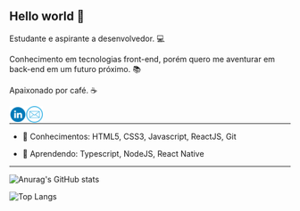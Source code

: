 ## Hello world  👋

Estudante e aspirante a desenvolvedor. :computer:

Conhecimento em tecnologias front-end, porém quero me aventurar em back-end em um futuro próximo. :books:

Apaixonado por café. :coffee:

<a target="_blank" href="https://www.linkedin.com/in/jvmsantos13/">
  <img align="left" alt="LinkdeIN" width="30px" src="linkedin.png" />
</a>

<a target="_blank" href="mailto:jvmsantos13@gmail.com">
  <img align="left" alt="Gmail" width="30px" src="email.png" />
</a>

<br /> <hr>

- :pushpin: Conhecimentos: HTML5, CSS3, Javascript, ReactJS, Git

- :blue_book: Aprendendo: Typescript, NodeJS, React Native

<hr>

![Anurag's GitHub stats](https://github-readme-stats.vercel.app/api?username=jvmsantos13&show_icons=true&theme=highcontrast)

![Top Langs](https://github-readme-stats.vercel.app/api/top-langs/?username=jvmsantos13&layout=compact&theme=highcontrast)
